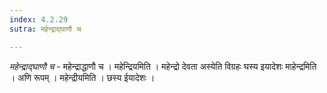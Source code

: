 ```yaml
---
index: 4.2.29
sutra: महेन्द्राद्घाणौ च

---
```

_महेन्द्राद्घाणौ च_ - महेन्द्राद्धाणौ च । महेन्द्रियमिति । महेन्द्रो देवता अस्येति विग्रहः घस्य इयादेशः माहेन्द्रमिति । अणि रूपम् । महेन्द्रीयमिति । छस्य ईयादेशः ।